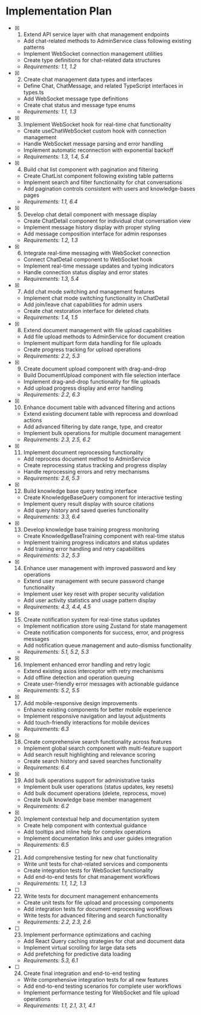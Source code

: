 # Implementation Plan

- [x] 1. Extend API service layer with chat management endpoints
  - Add chat-related methods to AdminService class following existing patterns
  - Implement WebSocket connection management utilities
  - Create type definitions for chat-related data structures
  - _Requirements: 1.1, 1.2_

- [x] 2. Create chat management data types and interfaces
  - Define Chat, ChatMessage, and related TypeScript interfaces in types.ts
  - Add WebSocket message type definitions
  - Create chat status and message type enums
  - _Requirements: 1.1, 1.3_

- [x] 3. Implement WebSocket hook for real-time chat functionality
  - Create useChatWebSocket custom hook with connection management
  - Handle WebSocket message parsing and error handling
  - Implement automatic reconnection with exponential backoff
  - _Requirements: 1.3, 1.4, 5.4_

- [x] 4. Build chat list component with pagination and filtering
  - Create ChatList component following existing table patterns
  - Implement search and filter functionality for chat conversations
  - Add pagination controls consistent with users and knowledge-bases pages
  - _Requirements: 1.1, 6.4_

- [x] 5. Develop chat detail component with message display
  - Create ChatDetail component for individual chat conversation view
  - Implement message history display with proper styling
  - Add message composition interface for admin responses
  - _Requirements: 1.2, 1.3_

- [x] 6. Integrate real-time messaging with WebSocket connection
  - Connect ChatDetail component to WebSocket hook
  - Implement real-time message updates and typing indicators
  - Handle connection status display and error states
  - _Requirements: 1.3, 5.4_

- [x] 7. Add chat mode switching and management features
  - Implement chat mode switching functionality in ChatDetail
  - Add join/leave chat capabilities for admin users
  - Create chat restoration interface for deleted chats
  - _Requirements: 1.4, 1.5_

- [x] 8. Extend document management with file upload capabilities
  - Add file upload methods to AdminService for document creation
  - Implement multipart form data handling for file uploads
  - Create progress tracking for upload operations
  - _Requirements: 2.2, 5.3_

- [x] 9. Create document upload component with drag-and-drop
  - Build DocumentUpload component with file selection interface
  - Implement drag-and-drop functionality for file uploads
  - Add upload progress display and error handling
  - _Requirements: 2.2, 6.3_

- [x] 10. Enhance document table with advanced filtering and actions
  - Extend existing document table with reprocess and download actions
  - Add advanced filtering by date range, type, and creator
  - Implement bulk operations for multiple document management
  - _Requirements: 2.3, 2.5, 6.2_

- [x] 11. Implement document reprocessing functionality
  - Add reprocess document method to AdminService
  - Create reprocessing status tracking and progress display
  - Handle reprocessing errors and retry mechanisms
  - _Requirements: 2.6, 5.3_

- [x] 12. Build knowledge base query testing interface
  - Create KnowledgeBaseQuery component for interactive testing
  - Implement query result display with source citations
  - Add query history and saved queries functionality
  - _Requirements: 3.3, 6.4_

- [x] 13. Develop knowledge base training progress monitoring
  - Create KnowledgeBaseTraining component with real-time status
  - Implement training progress indicators and status updates
  - Add training error handling and retry capabilities
  - _Requirements: 3.2, 5.3_

- [x] 14. Enhance user management with improved password and key operations
  - Extend user management with secure password change functionality
  - Implement user key reset with proper security validation
  - Add user activity statistics and usage pattern display
  - _Requirements: 4.3, 4.4, 4.5_

- [x] 15. Create notification system for real-time status updates
  - Implement notification store using Zustand for state management
  - Create notification components for success, error, and progress messages
  - Add notification queue management and auto-dismiss functionality
  - _Requirements: 5.1, 5.2, 5.3_

- [x] 16. Implement enhanced error handling and retry logic
  - Extend existing axios interceptor with retry mechanisms
  - Add offline detection and operation queuing
  - Create user-friendly error messages with actionable guidance
  - _Requirements: 5.2, 5.5_

- [x] 17. Add mobile-responsive design improvements
  - Enhance existing components for better mobile experience
  - Implement responsive navigation and layout adjustments
  - Add touch-friendly interactions for mobile devices
  - _Requirements: 6.3_

- [x] 18. Create comprehensive search functionality across features
  - Implement global search component with multi-feature support
  - Add search result highlighting and relevance scoring
  - Create search history and saved searches functionality
  - _Requirements: 6.4_

- [x] 19. Add bulk operations support for administrative tasks
  - Implement bulk user operations (status updates, key resets)
  - Add bulk document operations (delete, reprocess, move)
  - Create bulk knowledge base member management
  - _Requirements: 6.2_

- [x] 20. Implement contextual help and documentation system
  - Create help component with contextual guidance
  - Add tooltips and inline help for complex operations
  - Implement documentation links and user guides integration
  - _Requirements: 6.5_

- [ ] 21. Add comprehensive testing for new chat functionality
  - Write unit tests for chat-related services and components
  - Create integration tests for WebSocket functionality
  - Add end-to-end tests for chat management workflows
  - _Requirements: 1.1, 1.2, 1.3_

- [ ] 22. Write tests for document management enhancements
  - Create unit tests for file upload and processing components
  - Add integration tests for document reprocessing workflows
  - Write tests for advanced filtering and search functionality
  - _Requirements: 2.2, 2.3, 2.6_

- [ ] 23. Implement performance optimizations and caching
  - Add React Query caching strategies for chat and document data
  - Implement virtual scrolling for large data sets
  - Add prefetching for predictive data loading
  - _Requirements: 5.3, 6.1_

- [ ] 24. Create final integration and end-to-end testing
  - Write comprehensive integration tests for all new features
  - Add end-to-end testing scenarios for complete user workflows
  - Implement performance testing for WebSocket and file upload operations
  - _Requirements: 1.1, 2.1, 3.1, 4.1_
